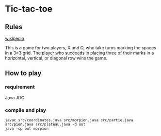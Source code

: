 # Tic-tac-toe

## Rules

[wikipedia](https://en.wikipedia.org/wiki/Tic-tac-toe)

This is a game for two players, X and O, who take turns marking the spaces in a 3×3 grid. The player who succeeds in placing three of their marks in a horizontal, vertical, or diagonal row wins the game.

## How to play

### requirement

Java JDC

### compile and play

```
javac src/coordinates.java src/morpion.java src/partie.java src/pion.java src/plateau.java -d out
java -cp out morpion
```

